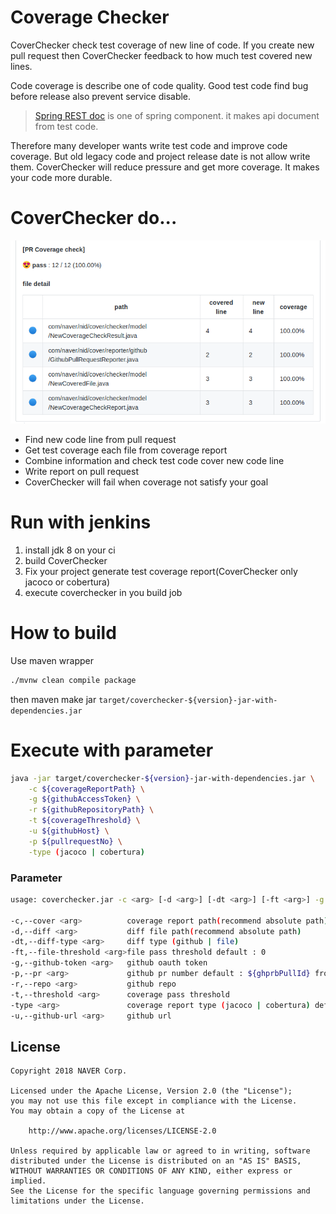 # Coverage Checker

CoverChecker check test coverage of new line of code. If you create new pull request then CoverChecker feedback to  how much test covered new lines.

Code coverage is describe one of code quality. Good test code find bug before release also prevent service disable.

> [Spring REST doc](https://spring.io/projects/spring-restdocs) is one of spring component. it makes api document from test code.

Therefore many developer wants write test code and improve code coverage. But old legacy code and project release date is not allow write them. CoverChecker will reduce pressure and get more coverage. It makes your code more durable.

# CoverChecker do...

![example](doc/example.png)

- Find new code line from pull request
- Get test coverage each file from coverage report
- Combine information and check test code cover new code line
- Write report on pull request
- CoverChecker will fail when coverage not satisfy your goal

# Run with jenkins

1. install jdk 8 on your ci
2. build CoverChecker
3. Fix your project generate test coverage report(CoverChecker only jacoco or cobertura)
4. execute coverchecker in you build job

# How to build

Use maven wrapper

```sh
./mvnw clean compile package
```

then maven make jar `target/coverchecker-${version}-jar-with-dependencies.jar`

# Execute with parameter

```sh
java -jar target/coverchecker-${version}-jar-with-dependencies.jar \
    -c ${coverageReportPath} \
    -g ${githubAccessToken} \
    -r ${githubRepositoryPath} \
    -t ${coverageThreshold} \
    -u ${githubHost} \
    -p ${pullrequestNo} \
    -type (jacoco | cobertura)
```

### Parameter

```sh
usage: coverchecker.jar -c <arg> [-d <arg>] [-dt <arg>] [-ft <arg>] -g <arg> [-p <arg>] -r <arg> -t <arg> [-type <arg>] -u <arg>

-c,--cover <arg>          coverage report path(recommend absolute path)
-d,--diff <arg>           diff file path(recommend absolute path)
-dt,--diff-type <arg>     diff type (github | file)
-ft,--file-threshold <arg>file pass threshold default : 0
-g,--github-token <arg>   github oauth token
-p,--pr <arg>             github pr number default : ${ghprbPullId} from github pull request builder
-r,--repo <arg>           github repo
-t,--threshold <arg>      coverage pass threshold
-type <arg>               coverage report type (jacoco | cobertura) default : jacoco
-u,--github-url <arg>     github url
```

## License

```
Copyright 2018 NAVER Corp.

Licensed under the Apache License, Version 2.0 (the "License");
you may not use this file except in compliance with the License.
You may obtain a copy of the License at

    http://www.apache.org/licenses/LICENSE-2.0

Unless required by applicable law or agreed to in writing, software
distributed under the License is distributed on an "AS IS" BASIS,
WITHOUT WARRANTIES OR CONDITIONS OF ANY KIND, either express or implied.
See the License for the specific language governing permissions and
limitations under the License.
```
